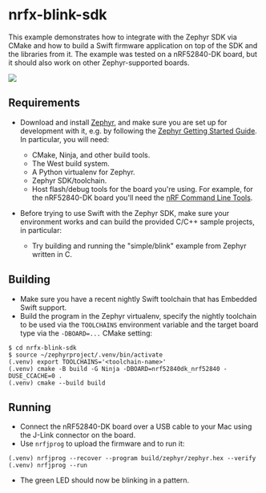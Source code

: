 # nrfx-blink-sdk

This example demonstrates how to integrate with the Zephyr SDK via CMake and how to build a Swift firmware application on top of the SDK and the libraries from it. The example was tested on a nRF52840-DK board, but it should also work on other Zephyr-supported boards.

<img src="https://github.com/apple/swift-embedded-examples/assets/1186214/ae3ff153-dd33-4460-8a08-4eac442bf7b0">

## Requirements

- Download and install [Zephyr](https://docs.zephyrproject.org/latest/), and make sure you are set up for development with it, e.g. by following the [Zephyr Getting Started Guide](https://docs.zephyrproject.org/latest/develop/getting_started/index.html). In particular, you will need:
  - CMake, Ninja, and other build tools.
  - The West build system.
  - A Python virtualenv for Zephyr.
  - Zephyr SDK/toolchain.
  - Host flash/debug tools for the board you're using. For example, for the nRF52840-DK board you'll need the [nRF Command Line Tools](https://www.nordicsemi.com/Products/Development-tools/nrf-command-line-tools).

- Before trying to use Swift with the Zephyr SDK, make sure your environment works and can build the provided C/C++ sample projects, in particular:
  - Try building and running the "simple/blink" example from Zephyr written in C.

## Building

- Make sure you have a recent nightly Swift toolchain that has Embedded Swift support.
- Build the program in the Zephyr virtualenv, specify the nightly toolchain to be used via the `TOOLCHAINS` environment variable and the target board type via the `-DBOARD=...` CMake setting:
``` console
$ cd nrfx-blink-sdk
$ source ~/zephyrproject/.venv/bin/activate
(.venv) export TOOLCHAINS='<toolchain-name>'
(.venv) cmake -B build -G Ninja -DBOARD=nrf52840dk_nrf52840 -DUSE_CCACHE=0 .
(.venv) cmake --build build
```

## Running

- Connect the nRF52840-DK board over a USB cable to your Mac using the J-Link connector on the board.
- Use `nrfjprog` to upload the firmware and to run it:

```console
(.venv) nrfjprog --recover --program build/zephyr/zephyr.hex --verify
(.venv) nrfjprog --run
```

- The green LED should now be blinking in a pattern.
